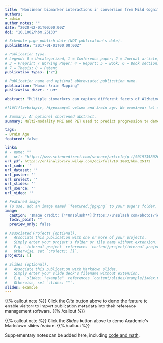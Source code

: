 ```yaml
---
title: "Nonlinear biomarker interactions in conversion from Mild Cognitive Impairment to Alzheimer's disease"
authors:
- admin
author_notes: ""
date: "2020-02-01T00:00:00Z"
doi: "10.1002/hbm.25133"

# Schedule page publish date (NOT publication's date).
publishDate: "2017-01-01T00:00:00Z"

# Publication type.
# Legend: 0 = Uncategorized; 1 = Conference paper; 2 = Journal article;
# 3 = Preprint / Working Paper; 4 = Report; 5 = Book; 6 = Book section;
# 7 = Thesis; 8 = Patent
publication_types: ["2"]

# Publication name and optional abbreviated publication name.
publication: "Human Brain Mapping"
publication_short: "HBM"

abstract: "Multiple biomarkers can capture different facets of Alzheimer's disease. However, statistical models of biomarkers to predict outcomes in Alzheimer's rarely model nonlinear interactions between these measures. Here, we used Gaussian Processes to address this, modelling nonlinear interactions to predict progression from mild cognitive impairment (MCI) to Alzheimer's over 3 years, using Alzheimer's Disease Neuroimaging Initiative (ADNI) data. Measures included: demographics, APOE4 genotype, CSF (amyloid‐β42, total tau, phosphorylated tau),."

#[18F]florbetapir, hippocampal volume and brain‐age. We examined: (a) the independent value of each biomarker; and (b) whether modelling nonlinear interactions between biomarkers improved predictions. Each measured added complementary information when predicting conversion to Alzheimer's. A linear model classifying stable from progressive MCI explained over half the variance (R2 = 0.51, p  < .001); the strongest independently contributing biomarker was hippocampal volume (R2 = 0.13). When comparing sensitivity of different models to progressive MCI (independent biomarker models, additive models, nonlinear interaction models), we observed a significant improvement (p  < .001) for various two‐way interaction models. The best performing model included an interaction between amyloid‐β‐PET and P‐tau, while accounting for hippocampal volume (sensitivity = 0.77, AUC = 0.826). Closely related biomarkers contributed uniquely to predict conversion to Alzheimer's. Nonlinear biomarker interactions were also implicated, and results showed that although for some patients adding additional biomarkers may add little value (i.e., when hippocampal volume is high), for others (i.e., with low hippocampal volume) further invasive and expensive examination may be warranted. Our framework enables visualisation of these interactions, in individual patient biomarker ‘space', providing information for personalised or stratified healthcare or clinical trial design.

# Summary. An optional shortened abstract.
summary: Multi-modality MRI and PET used to predict progression to dementia from mild cognitive impairment in ADNI.

tags:
- Brain Age
featured: false

links:
# - name: ""
#   url: "https://www.sciencedirect.com/science/article/pii/S0197458020301056"
url_pdf: https://onlinelibrary.wiley.com/doi/full/10.1002/hbm.25133
url_code: ''
url_dataset: ''
url_poster: ''
url_project: ''
url_slides: ''
url_source: ''
url_video: ''

# Featured image
# To use, add an image named `featured.jpg/png` to your page's folder. 
image:
  caption: 'Image credit: [**Unsplash**](https://unsplash.com/photos/jdD8gXaTZsc)'
  focal_point: ""
  preview_only: false

# Associated Projects (optional).
#   Associate this publication with one or more of your projects.
#   Simply enter your project's folder or file name without extension.
#   E.g. `internal-project` references `content/project/internal-project/index.md`.
#   Otherwise, set `projects: []`.
projects: []

# Slides (optional).
#   Associate this publication with Markdown slides.
#   Simply enter your slide deck's filename without extension.
#   E.g. `slides: "example"` references `content/slides/example/index.md`.
#   Otherwise, set `slides: ""`.
slides: example
---
```


{{% callout note %}}
Click the *Cite* button above to demo the feature to enable visitors to import publication metadata into their reference management software.
{{% /callout %}}

{{% callout note %}}
Click the *Slides* button above to demo Academic's Markdown slides feature.
{{% /callout %}}

Supplementary notes can be added here, including [code and math](https://sourcethemes.com/academic/docs/writing-markdown-latex/).
